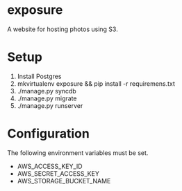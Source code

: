 exposure
========

A website for hosting photos using S3.

Setup
=====

1. Install Postgres
2. mkvirtualenv exposure && pip install -r requiremens.txt
3. ./manage.py syncdb
4. ./manage.py migrate
5. ./manage.py runserver


Configuration
=============

The following environment variables must be set.

 - AWS_ACCESS_KEY_ID
 - AWS_SECRET_ACCESS_KEY
 - AWS_STORAGE_BUCKET_NAME
